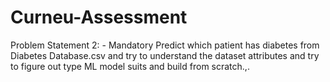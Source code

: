 # Curneu-Assessment 

Problem Statement 2: - Mandatory
Predict which patient has diabetes from Diabetes Database.csv and try to understand the dataset
attributes and try to figure out type ML model suits and build from scratch.,.
